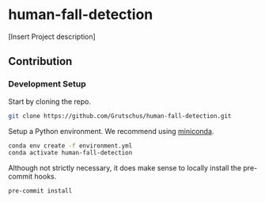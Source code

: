 # human-fall-detection
[Insert Project description]

## Contribution

### Development Setup
Start by cloning the repo.
```bash
git clone https://github.com/Grutschus/human-fall-detection.git
```

Setup a Python environment. We recommend using [miniconda](https://docs.conda.io/projects/miniconda/en/latest/#).

```bash
conda env create -f environment.yml
conda activate human-fall-detection
```

Although not strictly necessary, it does make sense to locally install the pre-commit hooks.

```bash
pre-commit install
```
